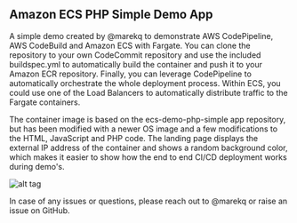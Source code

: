 Amazon ECS PHP Simple Demo App
------------------------------

A simple demo created by @marekq to demonstrate AWS CodePipeline, AWS CodeBuild and Amazon ECS with Fargate. You can clone the repository to your own CodeCommit repository and use the included buildspec.yml to automatically build the container and push it to your Amazon ECR repository. Finally, you can leverage CodePipeline to automatically orchestrate the whole deployment process. Within ECS, you could use one of the Load Balancers to automatically distribute traffic to the Fargate containers. 

The container image is based on the ecs-demo-php-simple app repository, but has been modified with a newer OS image and a few modifications to the HTML, JavaScript and PHP code. The landing page displays the external IP address of the container and shows a random background color, which makes it easier to show how the end to end CI/CD deployment works during demo's. 


![alt tag](https://raw.githubusercontent.com/aws-samples/ecs-demo-php-simple-app/master/docs/webpage.png)


In case of any issues or questions, please reach out to @marekq or raise an issue on GitHub. 
